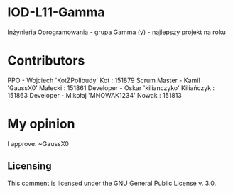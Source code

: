# IOD-L11-Gamma
Inżynieria Oprogramowania - grupa Gamma (γ) - najlepszy projekt na roku

# Contributors
PPO - Wojciech 'KotZPolibudy' Kot : 151879
Scrum Master - Kamil 'GaussX0' Małecki : 151861
Developer - Oskar 'kilianczyko' Kiliańczyk : 151863
Developer - Mikołaj 'MNOWAK1234' Nowak : 151813

# My opinion
I approve. ~GaussX0
## Licensing
This comment is licensed under the GNU General Public License v. 3.0.
